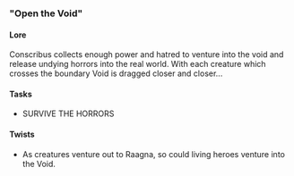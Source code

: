 ### "Open the Void"
#### Lore
  Conscribus collects enough power and hatred to venture into the void
  and release undying horrors into the real world. With each creature
  which crosses the boundary Void is dragged closer and closer...

#### Tasks
  * SURVIVE THE HORRORS

#### Twists
  * As creatures venture out to Raagna, so could living heroes venture
  into the Void.
